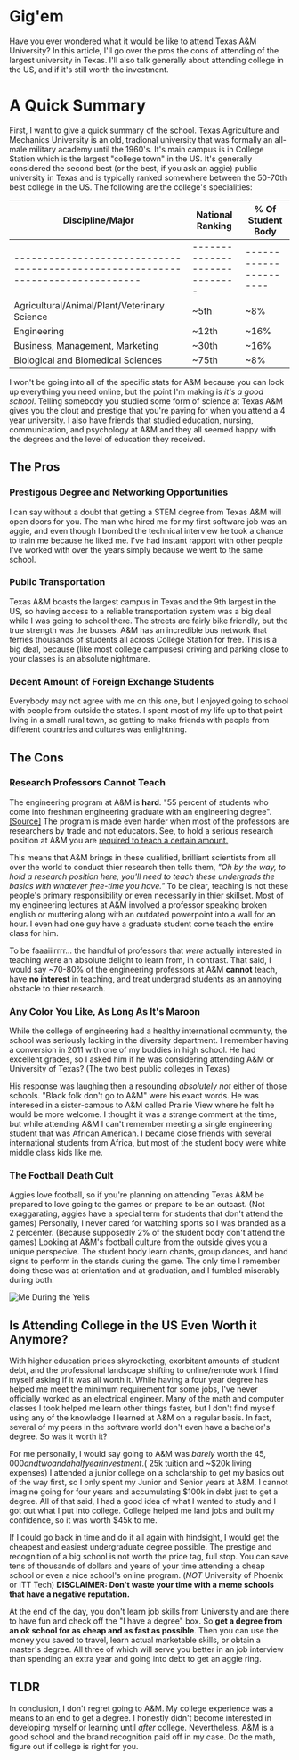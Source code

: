 # Gig'em 
Have you ever wondered what it would be like to attend Texas A&M University?  In this article, I'll go over the pros the cons of attending of the largest university in Texas. I'll also talk generally about attending college in the US, and if it's still worth the investment. 

# A Quick Summary 
First, I want to give a quick summary of the school.  Texas Agriculture and Mechanics University is an old, tradional university that was formally an all-male military academy until the 1960's.  It's main campus is in College Station which is the largest "college town" in the US.  It's generally considered the second best (or the best, if you ask an aggie) public university in Texas and is typically ranked somewhere between the 50-70th best college in the US.  The following are the college's specialities:

| Discipline/Major | National Ranking   | % Of Student Body
| ----------- | ----------- | ----------- |
| -------------------------------------------------------------------------------- | ----------------------------- | ---------------------- |
| Agricultural/Animal/Plant/Veterinary Science   | ~5th | ~8% |
| Engineering | ~12th | ~16% |
| Business, Management, Marketing | ~30th | ~16% |
| Biological and Biomedical Sciences | ~75th | ~8% | 

I won't be going into all of the specific stats for A&M because you can look up everything you need online, but the point I'm making is *it's a good school*.  Telling somebody you studied some form of science at Texas A&M gives you the clout and prestige that you're paying for when you attend a 4 year university.  I also have friends that studied education, nursing, communication, and psychology at A&M and they all seemed happy with the degrees and the level of education they received.  

## The Pros
### Prestigous Degree and Networking Opportunities
I can say without a doubt that getting a STEM degree from Texas A&M will open doors for you.  The man who hired me for my first software job was an aggie, and even though I bombed the technical interview he took a chance to train me because he liked me.  I've had instant rapport with other people I've worked with over the years simply because we went to the same school. 

### Public Transportation
Texas A&M boasts the largest campus in Texas and the 9th largest in the US, so having access to a reliable transportation system was a big deal while I was going to school there.  The streets are fairly bike friendly, but the true strength was the busses.  A&M has an incredible bus network that ferries thousands of students all across College Station for free.  This is a big deal, because (like most college campuses) driving and parking close to your classes is an absolute nightmare.

### Decent Amount of Foreign Exchange Students
Everybody may not agree with me on this one, but I enjoyed going to school with people from outside the states.  I spent most of my life up to that point living in a small rural town, so getting to make friends with people from different countries and cultures was enlightning.  

## The Cons
### Research Professors Cannot Teach
The engineering program at A&M is **hard**. "55 percent of students who come into freshman engineering graduate with an engineering degree". [[Source]](https://theeagle.com/news/local/texas-a-m-crafting-a-bigger-better-engineering-school/article_6bfdda0a-8da6-5172-80bf-77114ec7108e.html)  The program is made even harder when most of the professors are researchers by trade and not educators. See, to hold a serious research position at A&M you are [required to teach a certain amount.](https://dof.tamu.edu/dof/media/DOF-Media/Documents/DOF%20Guidelines/Faculty-Title-Guidelines-(Updated-2013).pdf)  

This means that A&M brings in these qualified, brilliant scientists from all over the world to conduct thier research then tells them, *"Oh by the way, to hold a research position here, you'll need to teach these undergrads the basics with whatever free-time you have."* To be clear, teaching is not these people's primary responsibility or even necessarily in thier skillset.  Most of my engineering lectures at A&M involved a professor speaking broken english or muttering along with an outdated powerpoint into a wall for an hour.  I even had one guy have a graduate student come teach the entire class for him.  

To be faaaiiirrrr... the handful of professors that *were* actually interested in teaching were an absolute delight to learn from, in contrast. That said, I would say ~70-80% of the engineering professors at A&M **cannot** teach, have **no interest** in teaching, and treat undergrad students as an annoying obstacle to thier research.

### Any Color You Like, As Long As It's Maroon
While the college of engineering had a healthy international community, the school was seriously lacking in the diversity department.  I remember having a conversion in 2011 with one of my buddies in high school.  He had excellent grades, so I asked him if he was considering attending A&M or University of Texas?  (The two best public colleges in Texas)

His response was laughing then a resounding *absolutely not* either of those schools. "Black folk don't go to A&M" were his exact words.  He was interesed in a sister-campus to A&M called Prairie View where he felt he would be more welcome.  I thought it was a strange comment at the time, but while attending A&M I can't remember meeting a single engineering student that was African American.  I became close friends with several international students from Africa, but most of the student body were white middle class kids like me.

### The Football Death Cult
Aggies love football, so if you're planning on attending Texas A&M be prepared to love going to the games or prepare to be an outcast. (Not exaggarating, aggies have a special term for students that don't attend the games)
Personally, I never cared for watching sports so I was branded as a 2 percenter. (Because supposedly 2% of the student body don't attend the games)
Looking at A&M's football culture from the outside gives you a unique perspecive.  The student body learn chants, group dances, and hand signs to perform in the stands during the game.  The only time I remember doing these was at orientation and at graduation, and I fumbled miserably during both.

![Me During the Yells](/images/aggieyell.jpg)

## Is Attending College in the US Even Worth it Anymore?
With higher education prices skyrocketing, exorbitant amounts of student debt, and the professional landscape shifting to online/remote work I find myself asking if it was all worth it.  While having a four year degree has helped me meet the minimum requirement for some jobs, I've never officially worked as an electrical engineer.  Many of the math and computer classes I took helped me learn other things faster, but I don't find myself using any of the knowledge I learned at A&M on a regular basis.  In fact, several of my peers in the software world don't even have a bachelor's degree.  So was it worth it?  

For me personally, I would say going to A&M was *barely* worth the $45,000 and two and a half year investment. (~$25k tuition and ~$20k living expenses) I attended a junior college on a scholarship to get my basics out of the way first, so I only spent my Junior and Senior years at A&M.  I cannot imagine going for four years and accumulating $100k in debt just to get a degree.  All of that said, I had a good idea of what I wanted to study and I got out what I put into college.  College helped me land jobs and built my confidence, so it was worth $45k to me.  
 
If I could go back in time and do it all again with hindsight, I would get the cheapest and easiest undergraduate degree possible.  The prestige and recognition of a big school is not worth the price tag, full stop.  You can save tens of thousands of dollars and years of your time attending a cheap school or even a nice school's online program. (*NOT* University of Phoenix or ITT Tech) **DISCLAIMER: Don't waste your time with a meme schools that have a negative reputation.**

At the end of the day, you don't learn job skills from University and are there to have fun and check off the "I have a degree" box.  So **get a degree from an ok school for as cheap and as fast as possible**. Then you can use the money you saved to travel, learn actual marketable skills, or obtain a master's degree.  All three of which will serve you better in an job interview than spending an extra year and going into debt to get an aggie ring.

## TLDR
In conclusion, I don't regret going to A&M. My college experience was a means to an end to get a degree.  I honestly didn't become interested in developing myself or learning until *after* college. Nevertheless, A&M is a good school and the brand recognition paid off in my case.  Do the math, figure out if college is right for you.
